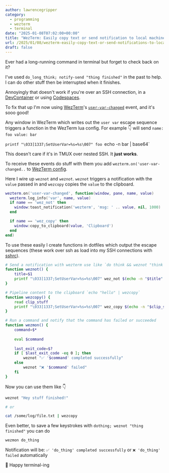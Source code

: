 ```yaml
---
author: lawrencegripper
category:
  - programming
  - wezterm
  - terminal
date: "2025-01-08T07:02:00+00:00"
title: "WezTerm: Easily copy text or send notification to local machine (even when connected via SSH)"
url: /2025/01/08/wezterm-easily-copy-text-or-send-notifications-to-local-machine-even-when-connected-via-ssh/
draft: false
---
```


Ever had a long-running command in terminal but forget to check back on it?

I've used `do_long_think; notify-send "thing finished"` in the past to help. I can do other stuff then be interrupted when it finishes.

Annoyingly that doesn't work if you're over an SSH connection, in a [DevContainer](https://code.visualstudio.com/docs/devcontainers/containers) or using [Codespaces](https://github.com/features/codespaces).

To fix that up I'm now using [WezTerm](https://wezfurlong.org/wezterm/)'s [`user-var-changed`](https://wezfurlong.org/wezterm/config/lua/window-events/user-var-changed.html) event, and it's sooo good!

Any window in WezTerm which writes out the `user var` escape sequence triggers a function in the
WezTerm lua config. For example 👇 will send `name: foo value: bar`

`printf "\033]1337;SetUserVar=%s=%s\007" foo `echo -n bar | base64`

This doesn't care if it's in TMUX over nested SSH. It **just works**.

To receive these events do stuff with them you add `wezterm.on('user-var-changed..` to [WezTerm config](https://wezfurlong.org/wezterm/config/files.html).

Here I wire up `weznot` and `weznot`. `weznot` triggers a notification with the `value` passed in and `wezcopy` copies the `value` to the clipboard.

```lua
wezterm.on('user-var-changed', function(window, pane, name, value)
  wezterm.log_info('var', name, value)
  if name == 'wez_not' then
    window:toast_notification('wezterm', 'msg: ' .. value, nil, 1000)
  end

  if name == 'wez_copy' then
    window:copy_to_clipboard(value, 'Clipboard')
  end
end)
```

To use these easily I create functions in dotfiles which output the escape sequences (these work over ssh as load into my SSH connections with [sshrc](https://github.com/cdown/sshrc)).

```bash
# Send a notification with wezterm use like `do think && weznot "think is done"`
function weznot() {
    title=$1
    printf "\033]1337;SetUserVar=%s=%s\007" wez_not $(echo -n "$title" | base64)
}

# Pipeline content to the clipboard `echo "hello" | wezcopy`
function wezcopy() {
    read clip_stuff
    printf "\033]1337;SetUserVar=%s=%s\007" wez_copy $(echo -n "$clip_stuff" | base64)
}

# Run a command and notify that the command has failed or succeeded
function wezmon() {
    command=$*
    
    eval $command
    
    last_exit_code=$?
    if [ $last_exit_code -eq 0 ]; then
        weznot "✅ '$command' completed successfully"
    else
        weznot "❌ '$command' failed"
    fi
}
```

Now you can use them like 👇

```bash
weznot "Hey stuff finished!"

# or 

cat /some/log/file.txt | wezcopy
```

Even better, to save a few keystrokes with `dothing; weznot "thing finished"` you can do

```bash
wezmon do_thing
```

Notification will be: `✅ 'do_thing' completed successfully` or `❌ 'do_thing' failed` automatically 

🎉 Happy terminal-ing